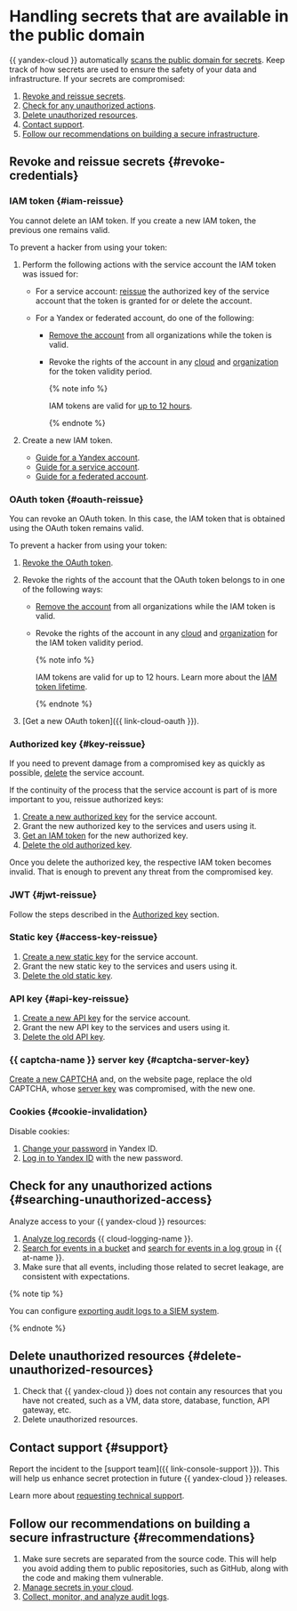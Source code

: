 # Handling secrets that are available in the public domain

{{ yandex-cloud }} automatically [scans the public domain for secrets](../../security/operations/search-secrets.md). Keep track of how secrets are used to ensure the safety of your data and infrastructure. If your secrets are compromised:

1. [Revoke and reissue secrets](#revoke-credentials).
1. [Check for any unauthorized actions](#searching-unauthorized-access).
1. [Delete unauthorized resources](#delete-unauthorized-resources).
1. [Contact support](#support).
1. [Follow our recommendations on building a secure infrastructure](#recommendations).

## Revoke and reissue secrets {#revoke-credentials}

### IAM token {#iam-reissue}

You cannot delete an IAM token. If you create a new IAM token, the previous one remains valid.

To prevent a hacker from using your token:

1. Perform the following actions with the service account the IAM token was issued for:

   * For a service account: [reissue](#key-reissue) the authorized key of the service account that the token is granted for or delete the account.
   * For a Yandex or federated account, do one of the following:

      * [Remove the account](../../organization/operations/edit-account.md) from all organizations while the token is valid.
      * Revoke the rights of the account in any [cloud](users/delete) and [organization](../../organization/security/index.md#revoke) for the token validity period.

         {% note info %}

         IAM tokens are valid for [up to 12 hours](../concepts/authorization/iam-token.md#lifetime).

         {% endnote %}

2. Create a new IAM token.

   * [Guide for a Yandex account](iam-token/create.md).
   * [Guide for a service account](iam-token/create-for-sa.md).
   * [Guide for a federated account](iam-token/create-for-federation.md).

### OAuth token {#oauth-reissue}

You can revoke an OAuth token. In this case, the IAM token that is obtained using the OAuth token remains valid.

To prevent a hacker from using your token:

1. [Revoke the OAuth token](https://yandex.com/dev/oauth/doc/dg/reference/token-invalidate.html).

1. Revoke the rights of the account that the OAuth token belongs to in one of the following ways:

   * [Remove the account](../../organization/operations/edit-account.md) from all organizations while the IAM token is valid.
   * Revoke the rights of the account in any [cloud](users/delete) and [organization](../../organization/security/index.md#revoke) for the IAM token validity period.

      {% note info %}

      IAM tokens are valid for up to 12 hours. Learn more about the [IAM token lifetime](../concepts/authorization/iam-token.md#lifetime).

      {% endnote %}

1. [Get a new OAuth token]({{ link-cloud-oauth }}).

### Authorized key {#key-reissue}

If you need to prevent damage from a compromised key as quickly as possible, [delete](sa/delete.md) the service account.

If the continuity of the process that the service account is part of is more important to you, reissue authorized keys:

1. [Create a new authorized key](authorized-key/create.md) for the service account.
1. Grant the new authorized key to the services and users using it.
1. [Get an IAM token](../../iam/operations/iam-token/create-for-sa.md) for the new authorized key.
1. [Delete the old authorized key](./authorized-key/delete.md).

Once you delete the authorized key, the respective IAM token becomes invalid. That is enough to prevent any threat from the compromised key.

### JWT {#jwt-reissue}

Follow the steps described in the [Authorized key](#key-reissue) section.

### Static key {#access-key-reissue}

1. [Create a new static key](sa/create-access-key.md) for the service account.
1. Grant the new static key to the services and users using it.
1. [Delete the old static key](./sa/delete-access-key.md).

### API key {#api-key-reissue}

1. [Create a new API key](api-key/create.md) for the service account.
1. Grant the new API key to the services and users using it.
1. [Delete the old API key](./api-key/delete.md).

### {{ captcha-name }} server key {#captcha-server-key}

[Create a new CAPTCHA](../../smartcaptcha/quickstart.md#creat-captcha) and, on the website page, replace the old CAPTCHA, whose [server key](../../smartcaptcha/concepts/keys.md) was compromised, with the new one.

### Cookies {#cookie-invalidation}

Disable cookies:

1. [Change your password](https://yandex.com/support/id/profile.html) in Yandex ID.
1. [Log in to Yandex ID](https://passport.yandex.com/) with the new password.

## Check for any unauthorized actions {#searching-unauthorized-access}

Analyze access to your {{ yandex-cloud }} resources:

1. [Analyze log records](../../logging/operations/read-logs.md) {{ cloud-logging-name }}.
1. [Search for events in a bucket](../../audit-trails/tutorials/search-bucket.md) and [search for events in a log group](../../audit-trails/tutorials/search-cloud-logging.md) in {{ at-name }}.
1. Make sure that all events, including those related to secret leakage, are consistent with expectations.

{% note tip %}

You can configure [exporting audit logs to a SIEM system](../../audit-trails/concepts/export-siem.md).

{% endnote %}

## Delete unauthorized resources {#delete-unauthorized-resources}

1. Check that {{ yandex-cloud }} does not contain any resources that you have not created, such as a VM, data store, database, function, API gateway, etc.
1. Delete unauthorized resources.

## Contact support {#support}

Report the incident to the [support team]({{ link-console-support }}). This will help us enhance secret protection in future {{ yandex-cloud }} releases.

Learn more about [requesting technical support](../../support/overview.md).

## Follow our recommendations on building a secure infrastructure {#recommendations}

1. Make sure secrets are separated from the source code. This will help you avoid adding them to public repositories, such as GitHub, along with the code and making them vulnerable.
1. [Manage secrets in your cloud](../../security/domains/encryption.md#upravlenie-sekretami).
1. [Collect, monitor, and analyze audit logs](../../security/domains/audit-logs.md).
